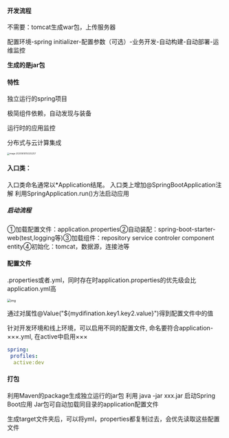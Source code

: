 #### 开发流程

不需要：tomcat生成war包，上传服务器

配置环境-spring initializer-配置参数（可选）-业务开发-自动构建-自动部署-运维监控

**生成的是jar包**

#### 特性

独立运行的spring项目

极简组件依赖，自动发现与装备

运行时的应用监控

分布式与云计算集成

<img src="/Users/kangkang/Library/Application Support/typora-user-images/image-20200616150202257.png" alt="image-20200616150202257" style="zoom: 33%;" />

#### 入口类：

入口类命名通常以*Application结尾。
入口类上增加@SpringBootApplication注解
利用SpringApplication.run()方法启动应用

##### 启动流程

①加载配置文件：application.properties②自动装配：spring-boot-starter-web(test,logging等)③加载组件：repository service controler component entity④初始化：tomcat，数据源，连接池等

#### 配置文件

.properties或者.yml，同时存在时application.properties的优先级会比application.yml高

<img src="https://img-blog.csdn.net/20180921103443224?watermark/2/text/aHR0cHM6Ly9ibG9nLmNzZG4ubmV0L3UwMTQwNDk1MjE=/font/5a6L5L2T/fontsize/400/fill/I0JBQkFCMA==/dissolve/70" alt="img" style="zoom: 50%;" />

通过对属性@Value("${mydifination.key1.key2.value}")得到配置文件中的值

针对开发环境和线上环境，可以启用不同的配置文件, 命名要符合application-×××.yml, 在active中启用×××

```yml
spring:
 profiles:
  active:dev
```

#### 打包

利用Maven的package生成独立运行的jar包
利用 java -jar xxx.jar 启动Spring Boot应用
Jar包可自动加载同目录的application配置文件 

生成target文件夹后，可以将yml，properties都复制过去，会优先读取这些配置文件